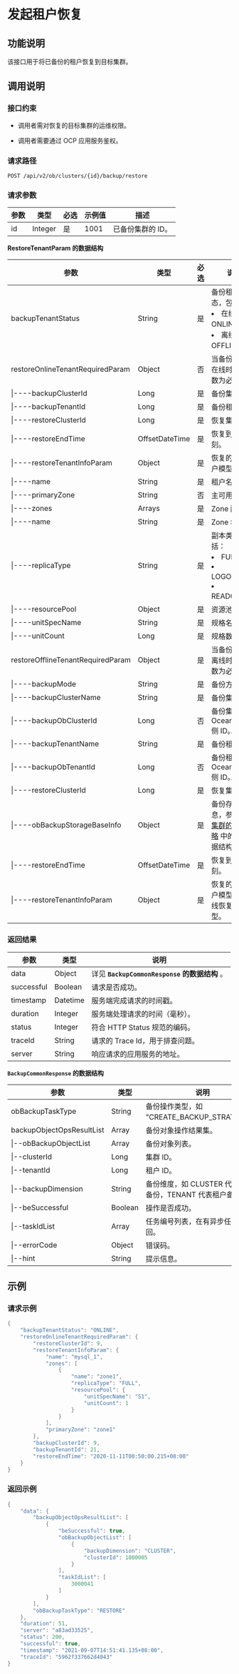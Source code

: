 # 发起租户恢复

## 功能说明

该接口用于将已备份的租户恢复到目标集群。

## 调用说明

### 接口约束

* 调用者需对恢复的目标集群的运维权限。

* 调用者需要通过 OCP 应用服务鉴权。

### 请求路径

`POST /api/v2/ob/clusters/{id}/backup/restore`

### 请求参数

| 参数 |   类型    | 必选 | 示例值  |     描述     |
|-------|---------|-------|------|------------|
| id | Integer | 是  | 1001 | 已备份集群的 ID。 |

**RestoreTenantParam 的数据结构**

|   参数       |       类型       | 必选 |     说明        |
|------------|-------|-------|----------|
| backupTenantStatus | String         | 是  | 备份租户的状态，包括：<li>在线：ONLINE。</li> <li>离线：OFFLINE。</li>     |
| restoreOnlineTenantRequiredParam   | Object         | 否  | 当备份租户是在线时，该参数为必选。    |
| \|----backupClusterId              | Long           | 是  | 备份集群 ID。  |
| \|----backupTenantId               | Long           | 是  | 备份租户 ID。    |
| \|----restoreClusterId             | Long           | 是  | 恢复集群 ID。    |
| \|----restoreEndTime               | OffsetDateTime | 是  | 恢复到某个时刻。   |
| \|----restoreTenantInfoParam       | Object         | 是  | 恢复的目标租户模型。  |
| \|----name                         | String         | 是  | 租户名。   |
| \|----primaryZone                  | String         | 否  | 主可用区。   |
| \|----zones                        | Arrays         | 是  | Zone 配置。    |
| \|----name                         | String         | 是  | Zone 名。    |
| \|----replicaType                  | String         | 是  | 副本类型，包括：<li>FULL。</li> <li>LOGONLY。</li> <li>READONLY。</li>     |
| \|----resourcePool                 | Object         | 是  | 资源池配置。       |
| \|----unitSpecName                 | String         | 是  | 规格名。    |
| \|----unitCount                    | Long           | 是  | 规格数目。     |
| restoreOfflineTenantRequiredParam  | Object         | 是  | 当备份租户是离线时，该参数为必选。    |
| \|----backupMode                   | String         | 是  | 备份方式。    |
| \|----backupClusterName            | String         | 是  | 备份集群名。      |
| \|----backupObClusterId            | Long           | 否  | 备份集群 OceanBase 侧 ID。。      |
| \|----backupTenantName             | String         | 是  | 备份租户名。    |
| \|----backupObTenantId             | Long           | 否  | 备份租户 OceanBase 侧 ID。。  |
| \|----restoreClusterId             | Long           | 是  | 恢复集群 ID。     |
| \|----obBackupStorageBaseInfo      | Object         | 是  | 备份存储信息，参照 [创建集群的备份策略](200.create-a-backup-policy-for-the-cluster-1.md) 中的具体数据结构。 |
| \|----restoreEndTime               | OffsetDateTime | 是  | 恢复到某个时刻。     |
| \|----restoreTenantInfoParam       | Object         | 是  | 恢复的目标租户模型，同在线恢复中的模型。     |

### 返回结果

|     参数     |    类型    |                 说明                  |
|------------|----------|-------------------------------------|
| data       | Object   | 详见 **`BackupCommonResponse` 的数据结构** 。 |
| successful | Boolean  | 请求是否成功。                             |
| timestamp  | Datetime | 服务端完成请求的时间戳。                        |
| duration   | Integer  | 服务端处理请求的时间（毫秒）。                     |
| status     | Integer  | 符合 HTTP Status 规范的编码。               |
| traceId    | String   | 请求的 Trace Id，用于排查问题。                |
| server     | String   | 响应请求的应用服务的地址。                       |

**`BackupCommonResponse` 的数据结构**

|            参数             |   类型    |                       说明                        |
|---------------------------|---------|-------------------------------------------------|
| obBackupTaskType          | String  | 备份操作类型，如 "CREATE_BACKUP_STRATEGY"。              |
| backupObjectOpsResultList | Array   | 备份对象操作结果集。                                      |
| \|--obBackupObjectList    | Array   | 备份对象列表。                                         |
| \|--clusterId             | Long    | 集群 ID。                                          |
| \|--tenantId              | Long    | 租户 ID。                                          |
| \|--backupDimension       | String  | 备份维度，如 CLUSTER 代表集群备份，TENANT 代表租户备份。 |
| \|--beSuccessful          | Boolean | 操作是否成功。                                         |
| \|--taskIdList            | Array   | 任务编号列表，在有异步任务下返回。                               |
| \|--errorCode             | Object  | 错误码。                                            |
| \|--hint                  | String  | 提示信息。                                           |

## 示例

### 请求示例

```Java
{
    "backupTenantStatus": "ONLINE",
    "restoreOnlineTenantRequiredParam": {
        "restoreClusterId": 9,
        "restoreTenantInfoParam": {
            "name": "mysql_1",
            "zones": [
                {
                    "name": "zone1",
                    "replicaType": "FULL",
                    "resourcePool": {
                        "unitSpecName": "S1",
                        "unitCount": 1
                    }
                }
            ],
            "primaryZone": "zone1"
        },
        "backupClusterId": 9,
        "backupTenantId": 21,
        "restoreEndTime": "2020-11-11T00:50:00.215+08:00"
    }
}
```

### 返回示例

```java
{
    "data": {
        "backupObjectOpsResultList": [
            {
                "beSuccessful": true,
                "obBackupObjectList": [
                    {
                        "backupDimension": "CLUSTER",
                        "clusterId": 1000005
                    }
                ],
                "taskIdList": [
                    3000041
                ]
            }
        ],
        "obBackupTaskType": "RESTORE"
    },
    "duration": 51,
    "server": "a83ad33525",
    "status": 200,
    "successful": true,
    "timestamp": "2021-09-07T14:51:41.135+08:00",
    "traceId": "5962f337662d4043"
}
```
